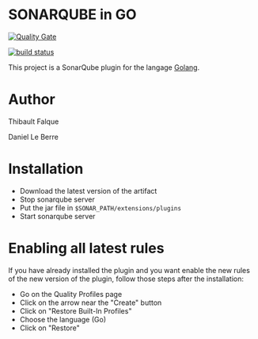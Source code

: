 # SONARQUBE in GO 
[![Quality Gate](https://forge.univ-artois.fr/sonar/api/badges/gate?key=fr.univartois:sonar-golang-plugin)](https://forge.univ-artois.fr/sonar/dashboard/index/fr.univartois:sonar-golang-plugin)

[![build status](https://forge.univ-artois.fr/terdlb/sonarqubego/badges/master/build.svg)](https://forge.univ-artois.fr/terdlb/sonarqubego/commits/master)

This project is a SonarQube plugin for the langage [Golang](https://golang.org/). 

# Author

Thibault Falque
 
Daniel Le Berre


# Installation 

* Download the latest version of the artifact
* Stop sonarqube server
* Put the jar file in `$SONAR_PATH/extensions/plugins`
* Start sonarqube server 

# Enabling all latest rules 

If you have already installed the plugin and you want enable the new rules of 
the new version of the plugin, follow those steps after the installation: 

* Go on the Quality Profiles page
* Click on the arrow near the "Create" button
* Click on "Restore Built-In Profiles"
* Choose the language (Go)
* Click on "Restore"


